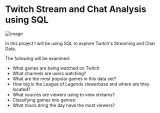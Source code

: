# Twitch Stream and Chat Analysis using SQL

![image](https://user-images.githubusercontent.com/68399059/158900416-466fb2dc-0942-4e98-95ff-4888d992db89.png)

In this project I will be using SQL to explore Twitch's Streaming and Chat Data.

The following will be examined:
- What games are being watched on Twitch
- What channels are users watching?
- What are the most popular games in this data set?
- How big is the League of Legends viewerbase and where are they located?
- What sources are viewers using to view streams?
- Classifying games into genres:
- What hours dring the day have the most viewers?

